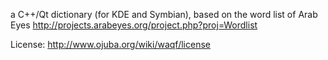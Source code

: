 a C++/Qt dictionary (for KDE and Symbian), based on the word list of Arab Eyes http://projects.arabeyes.org/project.php?proj=Wordlist

License:
http://www.ojuba.org/wiki/waqf/license